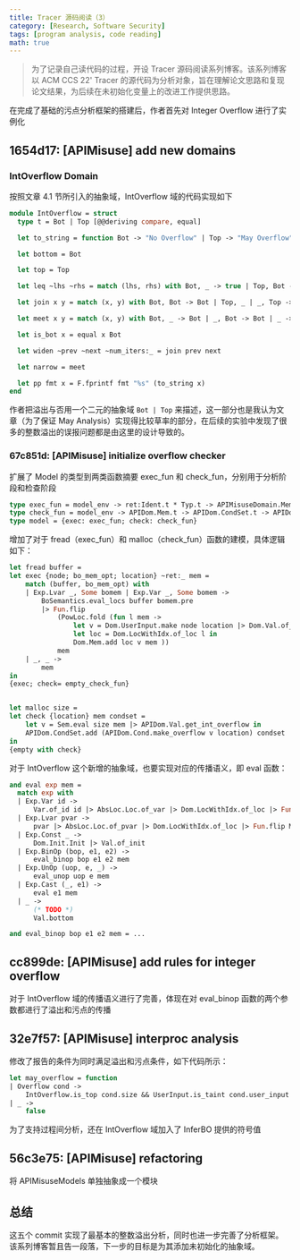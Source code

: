 ```yaml
---
title: Tracer 源码阅读（3）
category: [Research, Software Security]
tags: [program analysis, code reading]
math: true
---
```


> 为了记录自己读代码的过程，开设 Tracer 源码阅读系列博客。该系列博客以 ACM CCS 22' Tracer 的源代码为分析对象，旨在理解论文思路和复现论文结果，为后续在未初始化变量上的改进工作提供思路。

在完成了基础的污点分析框架的搭建后，作者首先对 Integer Overflow 进行了实例化

## 1654d17: [APIMisuse] add new domains

### IntOverflow Domain

按照文章 4.1 节所引入的抽象域，IntOverflow 域的代码实现如下

```ocaml
module IntOverflow = struct
  type t = Bot | Top [@@deriving compare, equal]

  let to_string = function Bot -> "No Overflow" | Top -> "May Overflow"

  let bottom = Bot

  let top = Top

  let leq ~lhs ~rhs = match (lhs, rhs) with Bot, _ -> true | Top, Bot -> false | Top, Top -> true

  let join x y = match (x, y) with Bot, Bot -> Bot | Top, _ | _, Top -> Top

  let meet x y = match (x, y) with Bot, _ -> Bot | _, Bot -> Bot | _ -> Top

  let is_bot x = equal x Bot

  let widen ~prev ~next ~num_iters:_ = join prev next

  let narrow = meet

  let pp fmt x = F.fprintf fmt "%s" (to_string x)
end
```

作者把溢出与否用一个二元的抽象域 `Bot | Top` 来描述，这一部分也是我认为文章（为了保证 May Analysis）实现得比较草率的部分，在后续的实验中发现了很多的整数溢出的误报问题都是由这里的设计导致的。

### 67c851d: [APIMisuse] initialize overflow checker

扩展了 Model 的类型到两类函数摘要 exec_fun 和 check_fun，分别用于分析阶段和检查阶段

```ocaml
type exec_fun = model_env -> ret:Ident.t * Typ.t -> APIMisuseDomain.Mem.t -> APIMisuseDomain.Mem.t
type check_fun = model_env -> APIDom.Mem.t -> APIDom.CondSet.t -> APIDom.CondSet.t
type model = {exec: exec_fun; check: check_fun}
```

增加了对于 fread（exec_fun）和 malloc（check_fun）函数的建模，具体逻辑如下：

```ocaml
let fread buffer =
let exec {node; bo_mem_opt; location} ~ret:_ mem =
    match (buffer, bo_mem_opt) with
    | Exp.Lvar _, Some bomem | Exp.Var _, Some bomem ->
        BoSemantics.eval_locs buffer bomem.pre
        |> Fun.flip
            (PowLoc.fold (fun l mem ->
                let v = Dom.UserInput.make node location |> Dom.Val.of_user_input in
                let loc = Dom.LocWithIdx.of_loc l in
                Dom.Mem.add loc v mem ))
            mem
    | _, _ ->
        mem
in
{exec; check= empty_check_fun}


let malloc size =
let check {location} mem condset =
    let v = Sem.eval size mem |> APIDom.Val.get_int_overflow in
    APIDom.CondSet.add (APIDom.Cond.make_overflow v location) condset
in
{empty with check}
```

对于 IntOverflow 这个新增的抽象域，也要实现对应的传播语义，即 eval 函数：

```ocaml
and eval exp mem =
  match exp with
  | Exp.Var id ->
      Var.of_id id |> AbsLoc.Loc.of_var |> Dom.LocWithIdx.of_loc |> Fun.flip Mem.find mem
  | Exp.Lvar pvar ->
      pvar |> AbsLoc.Loc.of_pvar |> Dom.LocWithIdx.of_loc |> Fun.flip Mem.find mem
  | Exp.Const _ ->
      Dom.Init.Init |> Val.of_init
  | Exp.BinOp (bop, e1, e2) ->
      eval_binop bop e1 e2 mem
  | Exp.UnOp (uop, e, _) ->
      eval_unop uop e mem
  | Exp.Cast (_, e1) ->
      eval e1 mem
  | _ ->
      (* TODO *)
      Val.bottom

and eval_binop bop e1 e2 mem = ...
```

## cc899de: [APIMisuse] add rules for integer overflow

对于 IntOverflow 域的传播语义进行了完善，体现在对 eval_binop 函数的两个参数都进行了溢出和污点的传播

## 32e7f57: [APIMisuse] interproc analysis

修改了报告的条件为同时满足溢出和污点条件，如下代码所示：

```ocaml
let may_overflow = function
| Overflow cond ->
    IntOverflow.is_top cond.size && UserInput.is_taint cond.user_input
| _ ->
    false
```

为了支持过程间分析，还在 IntOverflow 域加入了 InferBO 提供的符号值

## 56c3e75: [APIMisuse] refactoring

将 APIMisuseModels 单独抽象成一个模块

## 总结

这五个 commit 实现了最基本的整数溢出分析，同时也进一步完善了分析框架。该系列博客暂且告一段落，下一步的目标是为其添加未初始化的抽象域。